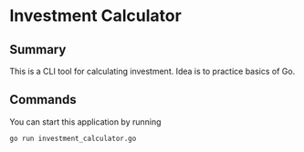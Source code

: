 # Investment Calculator

## Summary

This is a CLI tool for calculating investment. Idea is to practice basics of Go.


## Commands

You can start this application by running

```bash
go run investment_calculator.go
```
